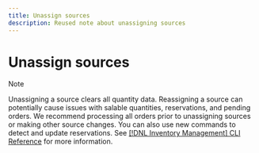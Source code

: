 ```yaml
---
title: Unassign sources
description: Reused note about unassigning sources
---
```

# Unassign sources

>[!NOTE]
>
>Unassigning a source clears all quantity data. Reassigning a source can potentially cause issues with salable quantities, reservations, and pending orders. We recommend processing all orders prior to unassigning sources or making other source changes. You can also use new commands to detect and update reservations. See [[!DNL Inventory Management] CLI Reference](../inventory-management/cli.md) for more information.
